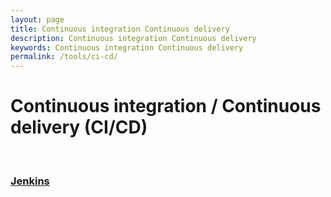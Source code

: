 ```yaml
---
layout: page
title: Continuous integration Continuous delivery
description: Continuous integration Continuous delivery
keywords: Continuous integration Continuous delivery
permalink: /tools/ci-cd/
---
```


# Continuous integration / Continuous delivery (CI/CD)

<br/>

### [Jenkins](/tools/ci-cd/jenkins/)
